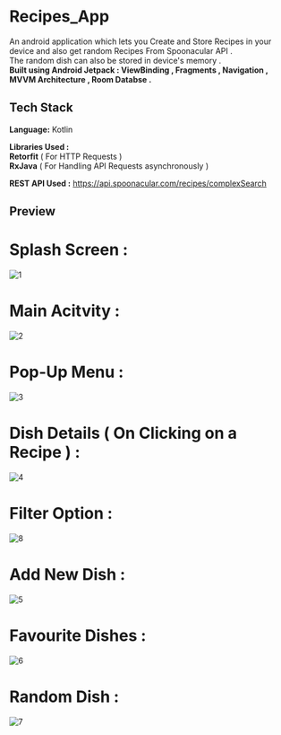 # Recipes_App
An android application which lets you Create and Store Recipes in your device and also get random Recipes From Spoonacular API . <br />
The random dish can also be stored in device's memory .<br />
**Built using Android Jetpack : ViewBinding , Fragments , Navigation , MVVM Architecture , Room Databse .**

## Tech Stack
**Language:** Kotlin <br />

**Libraries Used :** <br />
**Retorfit** ( For HTTP Requests )  <br />
**RxJava** ( For Handling API Requests asynchronously ) <br />

**REST API Used :**
https://api.spoonacular.com/recipes/complexSearch

## Preview
# Splash Screen :
![1](https://user-images.githubusercontent.com/84705901/137963748-82832af1-37b4-46e4-82b8-4ef2b1272cbe.jpg)


# Main Acitvity :

![2](https://user-images.githubusercontent.com/84705901/137963761-8e230926-dbe4-43b8-985c-e8f411f60200.jpg)


# Pop-Up Menu :
![3](https://user-images.githubusercontent.com/84705901/137963757-1f140e94-20a0-43f4-8b4b-c08e06d839e2.jpg)

# Dish Details ( On Clicking on a Recipe ) :

![4](https://user-images.githubusercontent.com/84705901/137963758-0c108b3e-95dc-46dc-9f9f-6c0234a7938e.jpg)

# Filter Option :
![8](https://user-images.githubusercontent.com/84705901/137963810-64fa47f2-449f-4394-984a-f7ef5706fdb5.jpg)

# Add New Dish :
![5](https://user-images.githubusercontent.com/84705901/137963812-d9b39956-bf3d-4d85-92c1-022f06e4dce1.jpg)

# Favourite Dishes :
![6](https://user-images.githubusercontent.com/84705901/137963814-c8f9ae5e-bf33-436c-9848-45ae41abd86b.jpg)
# Random Dish :
![7](https://user-images.githubusercontent.com/84705901/137963802-872a55ad-8a6f-457d-be1d-3bd6097e3246.jpg)






